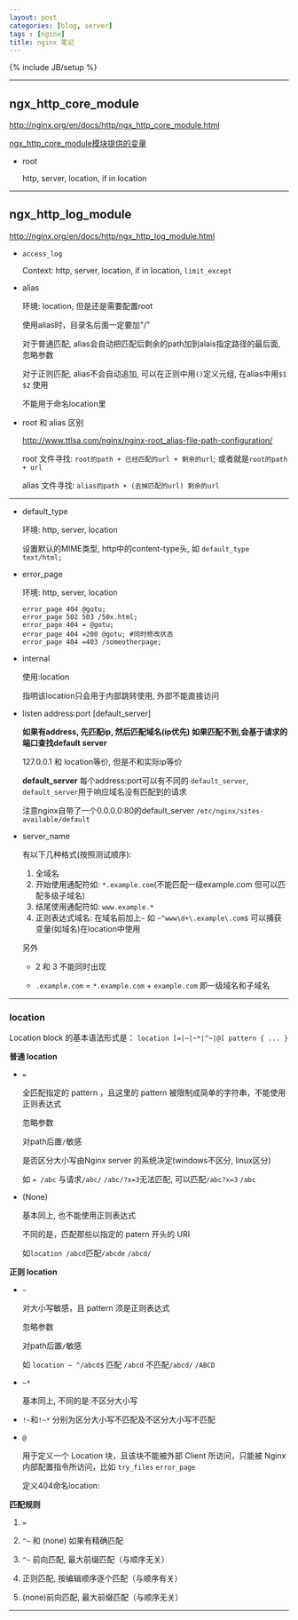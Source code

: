 ```yaml
---
layout: post
categories: [blog, server]
tags : [nginx]
title: nginx 笔记
---
```

{% include JB/setup %}

---

## ngx_http_core_module

<http://nginx.org/en/docs/http/ngx_http_core_module.html>

[ngx_http_core_module模块提供的变量](http://www.ttlsa.com/nginx/the-ngx_http_core_module-module-provides-variable/)

* root

  http, server, location, if in location


---

## ngx_http_log_module

<http://nginx.org/en/docs/http/ngx_http_log_module.html>

* `access_log`

  Context:  http, server, location, if in location, `limit_except`



* alias

  环境: location, 但是还是需要配置root

  使用alias时，目录名后面一定要加"/"

  对于普通匹配, alias会自动把匹配后剩余的path加到alais指定路径的最后面, 忽略参数

  对于正则匹配, alias不会自动追加, 可以在正则中用`()`定义元组, 在alias中用`$1` `$2` 使用

  不能用于命名location里

* root 和 alias 区别

  <http://www.ttlsa.com/nginx/nginx-root_alias-file-path-configuration/>

  root 文件寻找: `root的path + 已经匹配的url + 剩余的url`; 或者就是`root的path + url`

  alias 文件寻找: `alias的path + (去掉匹配的url) 剩余的url`

---


* default_type

  环境: http, server, location

  设置默认的MIME类型, http中的content-type头, 如 `default_type text/html;`

* error_page

  环境: http, server, location

      error_page 404 @gotu;
      error_page 502 503 /50x.html;
      error_page 404 = @gotu;
      error_page 404 =200 @gotu; #同时修改状态
      error_page 404 =403 /someotherpage;

* internal

  使用:location

  指明该location只会用于内部跳转使用, 外部不能直接访问

* listen address:port [default_server]

  **如果有address, 先匹配ip, 然后匹配域名(ip优先) 如果匹配不到,会基于请求的端口查找default server**

  127.0.0.1 和 location等价, 但是不和实际ip等价

  **default_server** 每个address:port可以有不同的 `default_server`, `default_server`用于响应域名没有匹配到的请求

  注意nginx自带了一个0.0.0.0:80的default_server `/etc/nginx/sites-available/default`

* server_name

  有以下几种格式(按照测试顺序):

  1. 全域名
  2. 开始使用通配符如: `*.example.com`(不能匹配一级example.com 但可以匹配多级子域名)
  3. 结尾使用通配符如: `www.example.*`
  4. 正则表达式域名: 在域名前加上`~` 如 `~^www\d+\.example\.com$` 可以捕获变量(如域名)在location中使用

  另外

  * 2 和 3 不能同时出现

  * `.example.com` = `*.example.com` + `example.com` 即一级域名和子域名

---

### location

Location block 的基本语法形式是： `location [=|~|~*|^~|@] pattern { ... }`

**普通 location**

* `=`

  全匹配指定的 pattern ，且这里的 pattern 被限制成简单的字符串，不能使用正则表达式

  忽略参数

  对path后置`/`敏感

  是否区分大小写由Nginx server 的系统决定(windows不区分, linux区分)

  如 `= /abc` 与请求`/abc/` `/abc/?x=3`无法匹配, 可以匹配`/abc?x=3` `/abc`

* (None)

  基本同上, 也不能使用正则表达式

  不同的是，匹配那些以指定的 patern 开头的 URI

  如`location /abcd`匹配`/abcde` `/abcd/`


**正则 location**

* `~`

  对大小写敏感，且 pattern 须是正则表达式

  忽略参数

  对path后置`/`敏感

  如 `location ~ ^/abcd$` 匹配 `/abcd` 不匹配`/abcd/` `/ABCD`

* `~*`

  基本同上, 不同的是:不区分大小写

* `!~`和`!~*` 分别为区分大小写不匹配及不区分大小写不匹配

* `@`

  用于定义一个 Location 块，且该块不能被外部 Client 所访问，只能被 Nginx 内部配置指令所访问，比如 `try_files` `error_page`

  定义404命名location:



**匹配规则**

1. `=`

2. `^~` 和 (none) 如果有精确匹配

3. `^~` 前向匹配, 最大前缀匹配（与顺序无关）

4. 正则匹配, 按编辑顺序逐个匹配（与顺序有关）

5. (none)前向匹配, 最大前缀匹配（与顺序无关）

---

